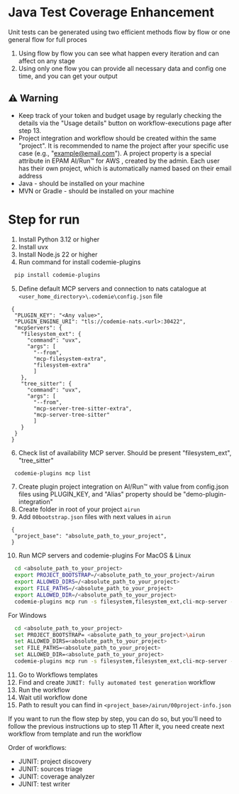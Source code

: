 # Java Test Coverage Enhancement

Unit tests can be generated using two efficient methods flow by flow or one general flow for full proces 

1. Using flow by flow you can see what happen every iteration and can affect on any stage 
2. Using only one flow you can provide all necessary data and config one time, and you can get your output 

## ⚠️ Warning

- Keep track of your token and budget usage by regularly checking the details via the "Usage details" button on workflow-executions page after step 13.
- Project integration and workflow should be created within the same "project". It is recommended to name the project after your specific use case (e.g., "example@email.com").
  A project property is a special attribute in EPAM AI/Run™ for AWS , created by the admin. Each user has their own project, which is automatically named based on their email address
- Java - should be installed on your machine
- MVN or Gradle - should be installed on your machine

# Step for run
1. Install Python 3.12 or higher
2. Install uvx
3. Install Node.js 22 or higher
4. Run command for install codemie-plugins
```bash
  pip install codemie-plugins
```

5. Define default MCP servers and connection to nats catalogue  at ```<user_home_directory>\.codemie\config.json``` file
```
 {
  "PLUGIN_KEY": "<Any value>",
  "PLUGIN_ENGINE_URI": "tls://codemie-nats.<url>:30422",
  "mcpServers": {
    "filesystem_ext": {
      "command": "uvx",
      "args": [
        "--from",
        "mcp-filesystem-extra",
        "filesystem-extra"
        ]
    },
    "tree_sitter": {
      "command": "uvx",
      "args": [
        "--from",
        "mcp-server-tree-sitter-extra",
        "mcp-server-tree-sitter"
        ]
    }
  }
 } 
   ```
6. Check list of availability MCP server. Should be present "filesystem_ext", "tree_sitter"
```bash
  codemie-plugins mcp list
```
7. Create plugin project integration on AI/Run™ with value from config.json files using PLUGIN_KEY, and "Alias" property should be  "demo-plugin-integration"
8. Create folder in root of your project ```airun```
9. Add ```00bootstrap.json``` files with next values in ```airun```
```
 {
  "project_base": "absolute_path_to_your_project",  
 }
```
10. Run MCP servers and codemie-plugins
    For MacOS & Linux
```bash
  cd <absolute_path_to_your_project>
  export PROJECT_BOOTSTRAP=/<absolute_path_to_your_project>/airun
  export ALLOWED_DIRS=/<absolute_path_to_your_project>
  export FILE_PATHS=/<absolute_path_to_your_project>
  export ALLOWED_DIR=/<absolute_path_to_your_project>
  codemie-plugins mcp run -s filesystem,filesystem_ext,cli-mcp-server -e cli-mcp-server=ALLOWED_DIR -e filesystem_ext=ALLOWED_DIR,PROJECT_BOOTSTRAP
```
For Windows
```bash
  cd <absolute_path_to_your_project>
  set PROJECT_BOOTSTRAP= <absolute_path_to_your_project>\airun
  set ALLOWED_DIRS=<absolute_path_to_your_project>
  set FILE_PATHS=<absolute_path_to_your_project>
  set ALLOWED_DIR=<absolute_path_to_your_project>
  codemie-plugins mcp run -s filesystem,filesystem_ext,cli-mcp-server -e cli-mcp-server=ALLOWED_DIR -e filesystem_ext=ALLOWED_DIR,PROJECT_BOOTSTRAP
```
11. Go to Workflows templates
12. Find and create ```JUNIT: fully automated test generation``` workflow
13. Run the workflow
14. Wait util workflow done
15. Path to result you can find in ```<project_base>/airun/00project-info.json```


If you want to run the flow step by step, you can do so, but you'll need to follow the previous instructions up to step 11
After it, you need create next workflow from template and run the workflow

Order of workflows:
- JUNIT: project discovery
- JUNIT: sources triage
- JUNIT: coverage analyzer
- JUNIT: test writer